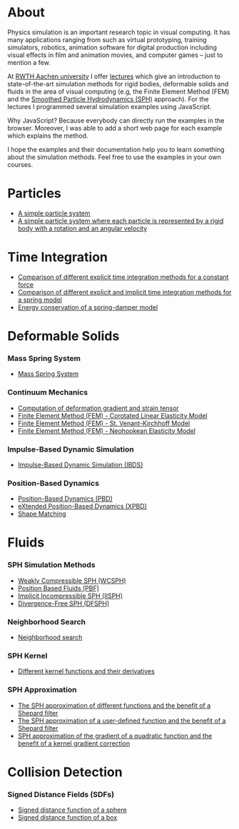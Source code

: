 # About

Physics simulation is an important research topic in visual computing. It has many applications ranging from such as virtual prototyping, training simulators, robotics, animation software for digital production including visual effects in film and animation movies, and computer games – just to mention a few.

At [RWTH Aachen university](https://animation.rwth-aachen.de) I offer [lectures](https://animation.rwth-aachen.de/courses/) which give an introduction to state-of-the-art simulation methods for rigid bodies, deformable solids and fluids in the area of visual computing (e.g, the Finite Element Method (FEM) and the [Smoothed Particle Hydrodynamics (SPH)](https://interactivecomputergraphics.github.io/SPH-Tutorial/) approach). For the lectures I programmed several simulation examples using JavaScript.  

Why JavaScript? Because everybody can directly run the examples in the browser. Moreover, I was able to add a short web page for each example which explains the method. 

I hope the examples and their documentation help you to learn something about the simulation methods. Feel free to use the examples in your own courses. 

# Particles

* [A simple particle system](examples/particle_system.html)
* [A simple particle system where each particle is represented by a rigid body with a rotation and an angular velocity](examples/particle_system_rb.html)

# Time Integration

* [Comparison of different explicit time integration methods for a constant force](examples/time_integration.html)
* [Comparison of different explicit and implicit time integration methods for a spring model](examples/spring_plot.html)
* [Energy conservation of a spring-damper model](examples/spring_damper.html)

# Deformable Solids

### Mass Spring System

* [Mass Spring System](examples/mass_spring_system.html)

### Continuum Mechanics

* [Computation of deformation gradient and strain tensor](examples/deformation_gradient_strain.html)
* [Finite Element Method (FEM) - Corotated Linear Elasticity Model](examples/FEM_Corot.html)
* [Finite Element Method (FEM) - St. Venant-Kirchhoff Model](examples/FEM_StVK.html)
* [Finite Element Method (FEM) - Neohookean Elasticity Model](examples/FEM_Neohookean.html)

### Impulse-Based Dynamic Simulation

* [Impulse-Based Dynamic Simulation (IBDS)](examples/ibds.html)

### Position-Based Dynamics

* [Position-Based Dynamics (PBD)](examples/pbd.html)
* [eXtended Position-Based Dynamics (XPBD)](examples/xpbd.html)
* [Shape Matching](examples/shape_matching.html)

# Fluids

### SPH Simulation Methods

* [Weakly Compressible SPH (WCSPH)](examples/wcsph.html)
* [Position Based Fluids (PBF)](examples/pbf.html)
* [Implicit Incompressible SPH (IISPH)](examples/iisph.html)
* [Divergence-Free SPH (DFSPH)](examples/dfsph.html)

### Neighborhood Search

* [Neighborhood search](examples/neighborhood_search.html)

### SPH Kernel

* [Different kernel functions and their derivatives](examples/sph_kernel.html)

### SPH Approximation

* [The SPH approximation of different functions and the benefit of a Shepard filter](examples/sph_approximation.html)
* [The SPH approximation of a user-defined function and the benefit of a Shepard filter](examples/sph_approximation_user_fct.html)
* [SPH approximation of the gradient of a quadratic function and the benefit of a kernel gradient correction](examples/sph_gradient_approximation.html)

# Collision Detection

### Signed Distance Fields (SDFs)

* [Signed distance function of a sphere](examples/sdf_sphere_plot.html)
* [Signed distance function of a box](examples/sdf_box_plot.html)